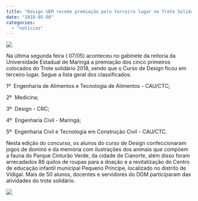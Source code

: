 ```yaml
---
title: "Design UEM recebe premiação pelo terceiro lugar no Trote Solidário 2018"
date: "2018-05-08"
categories: 
  - "noticias"
---
```


[![](/img/antigo/2018/05/1-632x409.jpg)](/img/antigo/2018/05/1.jpg)

Na última segunda feira ( 07/05) aconteceu no gabinete da reitoria da Universidade Estadual de Maringá a premiação dos cinco primeiros colocados do Trote solidário 2018, sendo que o Curso de Design ficou em terceiro lugar. Segue a lista geral dos classificados:

1º  Engenharia de Alimentos e Tecnologia de Alimentos - CAU/CTC;

2º  Medicina;

3º  Design - CRC;

4º  Engenharia Civil - Maringá;

5º  Engenharia Civil e Tecnologia em Construção Civil - CAU/CTC.

Nesta edição do concurso, os alunos do curso de Design confeccionaram jogos de dominó e da memória com ilustrações dos animais que compõem a fauna do Parque Cinturão Verde, da cidade de Cianorte, além disso foram arrecadados 86 quilos de roupas para a doação e a revitalização do Centro de educação infantil municipal Pequeno Príncipe, localizado no distrito de Vidigal. Mais de 50 alunos, docentes e servidores do DDM participaram das atividades do trote solidário.

[![](/img/antigo/2018/05/2-632x421.jpg)](/img/antigo/2018/05/2.jpg)
